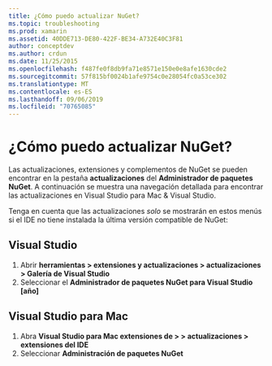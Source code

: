 ```yaml
---
title: ¿Cómo puedo actualizar NuGet?
ms.topic: troubleshooting
ms.prod: xamarin
ms.assetid: 40DDE713-DE80-422F-BE34-A732E40C3F81
author: conceptdev
ms.author: crdun
ms.date: 11/25/2015
ms.openlocfilehash: f487fe0f8db9fa71e8571e150e0e8afe1630cde2
ms.sourcegitcommit: 57f815bf0024b1afe9754c0e28054fc0a53ce302
ms.translationtype: MT
ms.contentlocale: es-ES
ms.lasthandoff: 09/06/2019
ms.locfileid: "70765085"
---
```

# <a name="how-can-i-update-nuget"></a>¿Cómo puedo actualizar NuGet?

Las actualizaciones, extensiones y complementos de NuGet se pueden encontrar en la pestaña **actualizaciones** del **Administrador de paquetes NuGet**. A continuación se muestra una navegación detallada para encontrar las actualizaciones en Visual Studio para Mac & Visual Studio. 

Tenga en cuenta que las actualizaciones *solo* se mostrarán en estos menús si el IDE no tiene instalada la última versión compatible de NuGet:

## <a name="visual-studio"></a>Visual Studio
1. Abrir **herramientas > extensiones y actualizaciones > actualizaciones > Galería de Visual Studio**
2. Seleccionar el **Administrador de paquetes NuGet para Visual Studio [año]**

## <a name="visual-studio-for-mac"></a>Visual Studio para Mac

1. Abra **Visual Studio para Mac extensiones de > > actualizaciones > extensiones del IDE**
2. Seleccionar **Administración de paquetes NuGet**
